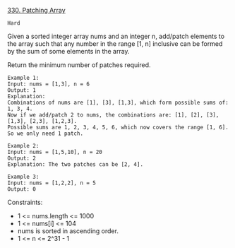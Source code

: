 [330. Patching Array](https://leetcode.com/problems/patching-array/description/)

`Hard`

Given a sorted integer array nums and an integer n, add/patch elements to the array such that any number in the range [1, n] inclusive can be formed by the sum of some elements in the array.

Return the minimum number of patches required.

```
Example 1:
Input: nums = [1,3], n = 6
Output: 1
Explanation:
Combinations of nums are [1], [3], [1,3], which form possible sums of: 1, 3, 4.
Now if we add/patch 2 to nums, the combinations are: [1], [2], [3], [1,3], [2,3], [1,2,3].
Possible sums are 1, 2, 3, 4, 5, 6, which now covers the range [1, 6].
So we only need 1 patch.

Example 2:
Input: nums = [1,5,10], n = 20
Output: 2
Explanation: The two patches can be [2, 4].

Example 3:
Input: nums = [1,2,2], n = 5
Output: 0
```

Constraints:

- 1 <= nums.length <= 1000
- 1 <= nums[i] <= 104
- nums is sorted in ascending order.
- 1 <= n <= 2^31 - 1


